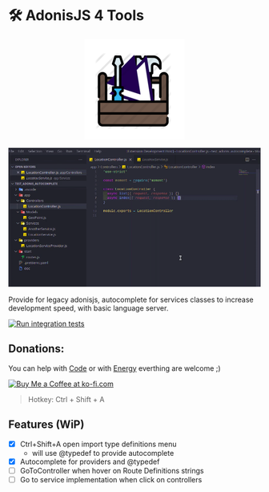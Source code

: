 # 🛠️ AdonisJS 4 Tools

<div style="text-align:center"><img src="https://raw.githubusercontent.com/vinicioslc/adonis4-tools/main/media/icon.png" width="200" /></div>

<div style="text-align:center">

![status bar](https://raw.githubusercontent.com/vinicioslc/adonis4-tools/main/media/demo.gif)

</div>

Provide for legacy adonisjs, autocomplete for services classes to increase development speed, with basic language server.

[![Run integration tests](https://github.com/vinicioslc/adonis4-tools/actions/workflows/integration-tests.yml/badge.svg)](https://github.com/vinicioslc/adonis4-tools/actions/workflows/integration-tests.yml)

## Donations:


You can help with [Code](https://github.com/vinicioslc/adb-interface-vscode/issues) or with [Energy](https://www.paypal.com/cgi-bin/webscr?cmd=\_s-xclick&hosted_button_id=TKRZ7F4FV4QY4&source=url) everthing are welcome ;)

<a href='https://ko-fi.com/K3K424BR8' target='_blank'><img height='36' style='border:0px;height:36px;' src='https://storage.ko-fi.com/cdn/kofi3.png?v=3' border='0' alt='Buy Me a Coffee at ko-fi.com' /></a>

> Hotkey: Ctrl + Shift + A

## Features (WiP)

- [x] Ctrl+Shift+A open import type definitions menu
  - will use @typedef to provide autocomplete
- [x] Autocomplete for providers and @typedef
- [ ] GoToController when hover on Route Definitions strings
- [ ] Go to service implementation when click on controllers
